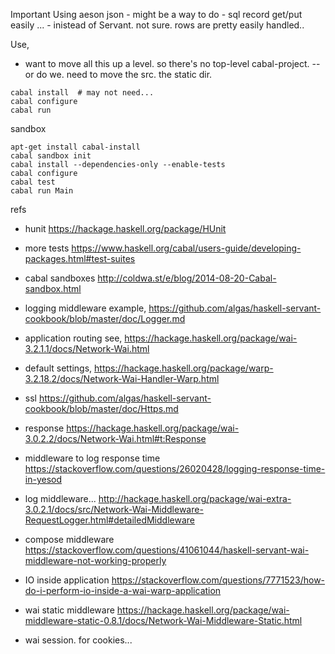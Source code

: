 
Important
Using aeson json - might be a way to do - sql record get/put easily ...
    - inistead of Servant. not sure. rows are pretty easily handled.. 

Use,


- want to move all this up a level. so there's no top-level cabal-project.
  -- or do we. need to move the src. the static dir. 

```
cabal install  # may not need...
cabal configure
cabal run
```


sandbox
```
apt-get install cabal-install
cabal sandbox init
cabal install --dependencies-only --enable-tests
cabal configure
cabal test
cabal run Main
```

refs

- hunit https://hackage.haskell.org/package/HUnit

- more tests https://www.haskell.org/cabal/users-guide/developing-packages.html#test-suites

- cabal sandboxes http://coldwa.st/e/blog/2014-08-20-Cabal-sandbox.html

- logging middleware example,
  https://github.com/algas/haskell-servant-cookbook/blob/master/doc/Logger.md

- application routing
  see, https://hackage.haskell.org/package/wai-3.2.1.1/docs/Network-Wai.html

- default settings,
  https://hackage.haskell.org/package/warp-3.2.18.2/docs/Network-Wai-Handler-Warp.html

- ssl
  https://github.com/algas/haskell-servant-cookbook/blob/master/doc/Https.md

- response
  https://hackage.haskell.org/package/wai-3.0.2.2/docs/Network-Wai.html#t:Response

- middleware to log response time
  https://stackoverflow.com/questions/26020428/logging-response-time-in-yesod

- log middleware... 
  http://hackage.haskell.org/package/wai-extra-3.0.2.1/docs/src/Network-Wai-Middleware-RequestLogger.html#detailedMiddleware

- compose middleware
  https://stackoverflow.com/questions/41061044/haskell-servant-wai-middleware-not-working-properly

- IO inside application
  https://stackoverflow.com/questions/7771523/how-do-i-perform-io-inside-a-wai-warp-application

- wai static middleware
  https://hackage.haskell.org/package/wai-middleware-static-0.8.1/docs/Network-Wai-Middleware-Static.html

- wai session. for cookies...

